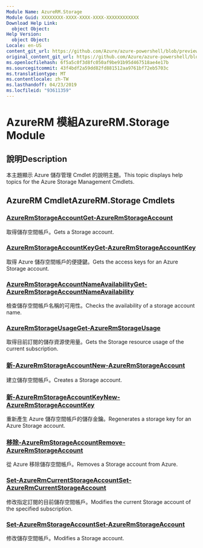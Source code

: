 ```yaml
---
Module Name: AzureRM.Storage
Module Guid: XXXXXXXX-XXXX-XXXX-XXXX-XXXXXXXXXXXX
Download Help Link:
  object Object: 
Help Version:
  object Object: 
Locale: en-US
content_git_url: https://github.com/Azure/azure-powershell/blob/preview/src/ResourceManager/Storage/Stack/Commands.Management.Storage/help/AzureRM.Storage.md
original_content_git_url: https://github.com/Azure/azure-powershell/blob/preview/src/ResourceManager/Storage/Stack/Commands.Management.Storage/help/AzureRM.Storage.md
ms.openlocfilehash: 6f5a5c0f3d8fc050af9be91b95d467518ae4e17b
ms.sourcegitcommit: 43f4bdf2a59dd82fd881512aa9761bf72eb5703c
ms.translationtype: MT
ms.contentlocale: zh-TW
ms.lasthandoff: 04/23/2019
ms.locfileid: "93611359"
---
```

# <span data-ttu-id="4d8aa-101">AzureRM 模組</span><span class="sxs-lookup"><span data-stu-id="4d8aa-101">AzureRM.Storage Module</span></span>
## <span data-ttu-id="4d8aa-102">說明</span><span class="sxs-lookup"><span data-stu-id="4d8aa-102">Description</span></span>
<span data-ttu-id="4d8aa-103">本主題顯示 Azure 儲存管理 Cmdlet 的說明主題。</span><span class="sxs-lookup"><span data-stu-id="4d8aa-103">This topic displays help topics for the Azure Storage Management Cmdlets.</span></span>

## <span data-ttu-id="4d8aa-104">AzureRM Cmdlet</span><span class="sxs-lookup"><span data-stu-id="4d8aa-104">AzureRM.Storage Cmdlets</span></span>
### [<span data-ttu-id="4d8aa-105">AzureRmStorageAccount</span><span class="sxs-lookup"><span data-stu-id="4d8aa-105">Get-AzureRmStorageAccount</span></span>](Get-AzureRmStorageAccount.md)
<span data-ttu-id="4d8aa-106">取得儲存空間帳戶。</span><span class="sxs-lookup"><span data-stu-id="4d8aa-106">Gets a Storage account.</span></span>

### [<span data-ttu-id="4d8aa-107">AzureRmStorageAccountKey</span><span class="sxs-lookup"><span data-stu-id="4d8aa-107">Get-AzureRmStorageAccountKey</span></span>](Get-AzureRmStorageAccountKey.md)
<span data-ttu-id="4d8aa-108">取得 Azure 儲存空間帳戶的便捷鍵。</span><span class="sxs-lookup"><span data-stu-id="4d8aa-108">Gets the access keys for an Azure Storage account.</span></span>

### [<span data-ttu-id="4d8aa-109">AzureRmStorageAccountNameAvailability</span><span class="sxs-lookup"><span data-stu-id="4d8aa-109">Get-AzureRmStorageAccountNameAvailability</span></span>](Get-AzureRmStorageAccountNameAvailability.md)
<span data-ttu-id="4d8aa-110">檢查儲存空間帳戶名稱的可用性。</span><span class="sxs-lookup"><span data-stu-id="4d8aa-110">Checks the availability of a storage account name.</span></span>

### [<span data-ttu-id="4d8aa-111">AzureRmStorageUsage</span><span class="sxs-lookup"><span data-stu-id="4d8aa-111">Get-AzureRmStorageUsage</span></span>](Get-AzureRmStorageUsage.md)
<span data-ttu-id="4d8aa-112">取得目前訂閱的儲存資源使用量。</span><span class="sxs-lookup"><span data-stu-id="4d8aa-112">Gets the Storage resource usage of the current subscription.</span></span>

### [<span data-ttu-id="4d8aa-113">新-AzureRmStorageAccount</span><span class="sxs-lookup"><span data-stu-id="4d8aa-113">New-AzureRmStorageAccount</span></span>](New-AzureRmStorageAccount.md)
<span data-ttu-id="4d8aa-114">建立儲存空間帳戶。</span><span class="sxs-lookup"><span data-stu-id="4d8aa-114">Creates a Storage account.</span></span>

### [<span data-ttu-id="4d8aa-115">新-AzureRmStorageAccountKey</span><span class="sxs-lookup"><span data-stu-id="4d8aa-115">New-AzureRmStorageAccountKey</span></span>](New-AzureRmStorageAccountKey.md)
<span data-ttu-id="4d8aa-116">重新產生 Azure 儲存空間帳戶的儲存金鑰。</span><span class="sxs-lookup"><span data-stu-id="4d8aa-116">Regenerates a storage key for an Azure Storage account.</span></span>

### [<span data-ttu-id="4d8aa-117">移除-AzureRmStorageAccount</span><span class="sxs-lookup"><span data-stu-id="4d8aa-117">Remove-AzureRmStorageAccount</span></span>](Remove-AzureRmStorageAccount.md)
<span data-ttu-id="4d8aa-118">從 Azure 移除儲存空間帳戶。</span><span class="sxs-lookup"><span data-stu-id="4d8aa-118">Removes a Storage account from Azure.</span></span>

### [<span data-ttu-id="4d8aa-119">Set-AzureRmCurrentStorageAccount</span><span class="sxs-lookup"><span data-stu-id="4d8aa-119">Set-AzureRmCurrentStorageAccount</span></span>](Set-AzureRmCurrentStorageAccount.md)
<span data-ttu-id="4d8aa-120">修改指定訂閱的目前儲存空間帳戶。</span><span class="sxs-lookup"><span data-stu-id="4d8aa-120">Modifies the current Storage account of the specified subscription.</span></span>

### [<span data-ttu-id="4d8aa-121">Set-AzureRmStorageAccount</span><span class="sxs-lookup"><span data-stu-id="4d8aa-121">Set-AzureRmStorageAccount</span></span>](Set-AzureRmStorageAccount.md)
<span data-ttu-id="4d8aa-122">修改儲存空間帳戶。</span><span class="sxs-lookup"><span data-stu-id="4d8aa-122">Modifies a Storage account.</span></span>

